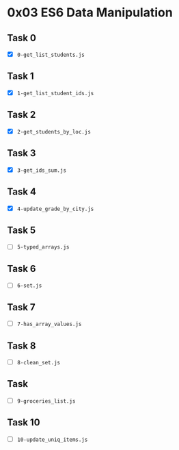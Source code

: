 # 0x03 ES6 Data Manipulation

## Task 0

- [x] `0-get_list_students.js`

## Task 1

- [x] `1-get_list_student_ids.js`

## Task 2

- [x] `2-get_students_by_loc.js`

## Task 3

- [x] `3-get_ids_sum.js`

## Task 4

- [x] `4-update_grade_by_city.js`

## Task 5

- [ ] `5-typed_arrays.js`

## Task 6

- [ ] `6-set.js`

## Task 7

- [ ] `7-has_array_values.js`

## Task 8

- [ ] `8-clean_set.js`

## Task

- [ ] `9-groceries_list.js`

## Task 10

- [ ] `10-update_uniq_items.js`
